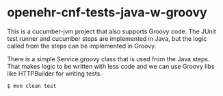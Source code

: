 # openehr-cnf-tests-java-w-groovy

This is a cucumber-jvm project that also supports Groovy code. The JUnit test runner and cucumber steps are implemented in Java, but the logic called from the steps can be implemented in Groovy.

There is a simple Service.groovy class that is used from the Java steps. That makes logic to be written with less code and we can use Groovy libs like HTTPBuilder for writing tests.

```
$ mvn clean test
```
